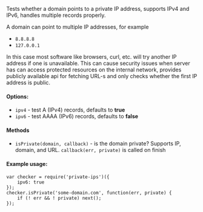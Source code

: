 Tests whether a domain points to a private IP address, supports IPv4 and IPv6, handles multiple records properly.

A domain can point to multiple IP addresses, for example 
- `8.8.8.8`
- `127.0.0.1`

In this case most software like browsers, curl, etc. will try another IP address if one is unavailable. This can cause security issues when server has can access protected resources on the internal network, provides publicly available api for fetching URL-s and only checks whether the first IP address is public.

#### Options:
- `ipv4` - test A (IPv4) records, defaults to **true**
- `ipv6` - test AAAA (IPv6) records, defaults to **false**

#### Methods
- `isPrivate(domain, callback)` - is the domain private? Supports IP, domain, and URL. `callback(err, private)` is called on finish

#### Example usage:

```
var checker = require('private-ips')({
    ipv6: true
});
checker.isPrivate('some-domain.com', function(err, private) {
    if (! err && ! private) next();
});
```

